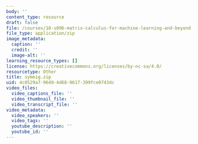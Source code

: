 ```yaml
---
body: ''
content_type: resource
draft: false
file: /courses/18-s096-matrix-calculus-for-machine-learning-and-beyond-january-iap-2022/symeig.zip
file_type: application/zip
image_metadata:
  caption: ''
  credit: ''
  image-alt: ''
learning_resource_types: []
license: https://creativecommons.org/licenses/by-nc-sa/4.0/
resourcetype: Other
title: symeig.zip
uid: 4c0529a7-9649-4d68-9617-399fce0743dc
video_files:
  video_captions_file: ''
  video_thumbnail_file: ''
  video_transcript_file: ''
video_metadata:
  video_speakers: ''
  video_tags: ''
  youtube_description: ''
  youtube_id: ''
---
```

